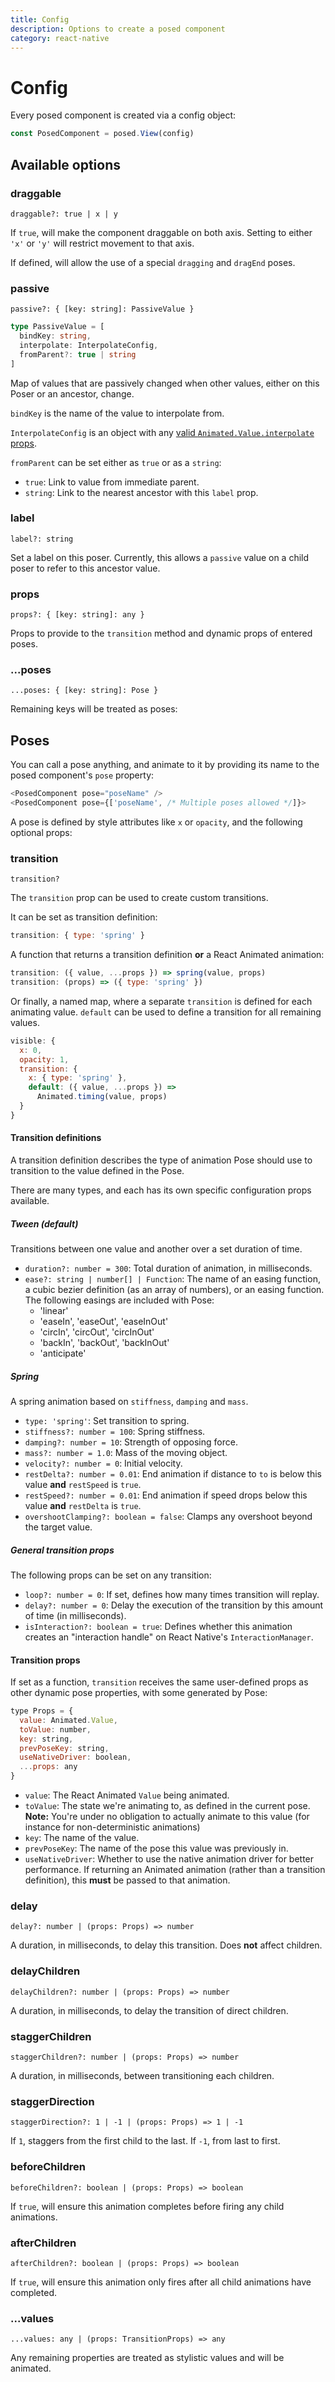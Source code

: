 ```yaml
---
title: Config
description: Options to create a posed component
category: react-native
---
```


# Config

Every posed component is created via a config object:

```javascript
const PosedComponent = posed.View(config)
```

<TOC />

## Available options

### draggable

`draggable?: true | x | y`

If `true`, will make the component draggable on both axis. Setting to either `'x'` or `'y'` will restrict movement to that axis.

If defined, will allow the use of a special `dragging` and `dragEnd` poses.

### passive

`passive?: { [key: string]: PassiveValue }`

```typescript
type PassiveValue = [
  bindKey: string,
  interpolate: InterpolateConfig,
  fromParent?: true | string
]
```

Map of values that are passively changed when other values, either on this Poser or an ancestor, change.

`bindKey` is the name of the value to interpolate from.

`InterpolateConfig` is an object with any [valid `Animated.Value.interpolate` props](https://facebook.github.io/react-native/docs/animations.html#interpolation).

`fromParent` can be set either as `true` or as a `string`:
  - `true`: Link to value from immediate parent.
  - `string`: Link to the nearest ancestor with this `label` prop.

### label

`label?: string`

Set a label on this poser. Currently, this allows a `passive` value on a child poser to refer to this ancestor value.

### props

`props?: { [key: string]: any }`

Props to provide to the `transition` method and dynamic props of entered poses.

### ...poses

`...poses: { [key: string]: Pose }`

Remaining keys will be treated as poses:

## Poses

You can call a pose anything, and animate to it by providing its name to the posed component's `pose` property:

```javascript
<PosedComponent pose="poseName" />
<PosedComponent pose={['poseName', /* Multiple poses allowed */]}>
```

A pose is defined by style attributes like `x` or `opacity`, and the following optional props:

### transition

`transition?`

The `transition` prop can be used to create custom transitions.

It can be set as transition definition:

```javascript
transition: { type: 'spring' }
```

A function that returns a transition definition **or** a React Animated animation:

```javascript
transition: ({ value, ...props }) => spring(value, props)
transition: (props) => ({ type: 'spring' })
```

Or finally, a named map, where a separate `transition` is defined for each animating value. `default` can be used to define a transition for all remaining values. 

```javascript
visible: {
  x: 0,
  opacity: 1,
  transition: {
    x: { type: 'spring' },
    default: ({ value, ...props }) =>
      Animated.timing(value, props)
  }
}
```

#### Transition definitions

A transition definition describes the type of animation Pose should use to transition to the value defined in the Pose.

There are many types, and each has its own specific configuration props available.

##### Tween (default)

Transitions between one value and another over a set duration of time.

- `duration?: number = 300`: Total duration of animation, in milliseconds.
- `ease?: string | number[] | Function`: The name of an easing function, a cubic bezier definition (as an array of numbers), or an easing function. The following easings are included with Pose:
  - 'linear'
  - 'easeIn', 'easeOut', 'easeInOut'
  - 'circIn', 'circOut', 'circInOut'
  - 'backIn', 'backOut', 'backInOut'
  - 'anticipate'

##### Spring

A spring animation based on `stiffness`, `damping` and `mass`.

- `type: 'spring'`: Set transition to spring.
- `stiffness?: number = 100`: Spring stiffness.
- `damping?: number = 10`: Strength of opposing force.
- `mass?: number = 1.0`: Mass of the moving object.
- `velocity?: number = 0`: Initial velocity.
- `restDelta?: number = 0.01`: End animation if distance to `to` is below this value **and** `restSpeed` is `true`.
- `restSpeed?: number = 0.01`: End animation if speed drops below this value **and** `restDelta` is `true`.
- `overshootClamping?: boolean = false`: Clamps any overshoot beyond the target value.

##### General transition props

The following props can be set on any transition:

- `loop?: number = 0`: If set, defines how many times transition will replay.
- `delay?: number = 0`: Delay the execution of the transition by this amount of time (in milliseconds).
- `isInteraction?: boolean = true`: Defines whether this animation creates an "interaction handle" on React Native's `InteractionManager`.

#### Transition props

If set as a function, `transition` receives the same user-defined props as other dynamic pose properties, with some generated by Pose:

```javascript
type Props = {
  value: Animated.Value,
  toValue: number,
  key: string,
  prevPoseKey: string,
  useNativeDriver: boolean,
  ...props: any
}
```

- `value`: The React Animated `Value` being animated.
- `toValue`: The state we're animating to, as defined in the current pose. **Note:** You're under no obligation to actually animate to this value (for instance for non-deterministic animations)
- `key`: The name of the value.
- `prevPoseKey`: The name of the pose this value was previously in.
- `useNativeDriver`: Whether to use the native animation driver for better performance. If returning an Animated animation (rather than a transition definition), this **must** be passed to that animation.

### delay

`delay?: number | (props: Props) => number`

A duration, in milliseconds, to delay this transition. Does **not** affect children.

### delayChildren

`delayChildren?: number | (props: Props) => number`

A duration, in milliseconds, to delay the transition of direct children.

### staggerChildren

`staggerChildren?: number | (props: Props) => number`

A duration, in milliseconds, between transitioning each children.

### staggerDirection

`staggerDirection?: 1 | -1 | (props: Props) => 1 | -1`

If `1`, staggers from the first child to the last. If `-1`, from last to first.

### beforeChildren

`beforeChildren?: boolean | (props: Props) => boolean`

If `true`, will ensure this animation completes before firing any child animations.

### afterChildren

`afterChildren?: boolean | (props: Props) => boolean`

If `true`, will ensure this animation only fires after all child animations have completed.

### ...values

`...values: any | (props: TransitionProps) => any`

Any remaining properties are treated as stylistic values and will be animated.
